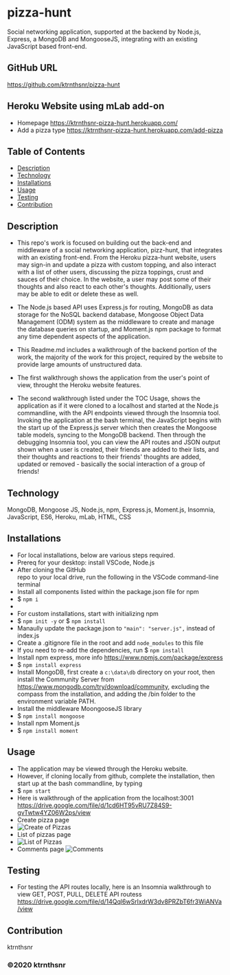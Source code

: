 # pizza-hunt

Social networking application, supported at the backend by Node.js, Express, a MongoDB and MongooseJS, integrating with an existing JavaScript based front-end.

## GitHub URL

https://github.com/ktrnthsnr/pizza-hunt

## Heroku Website using mLab add-on
- Homepage
https://ktrnthsnr-pizza-hunt.herokuapp.com/
- Add a pizza type
https://ktrnthsnr-pizza-hunt.herokuapp.com/add-pizza


## Table of Contents

* [Description](#description)
* [Technology](#technology)
* [Installations](#installations)
* [Usage](#usage)
* [Testing](#testing)
* [Contribution](#contribution)

## Description

- This repo's work is focused on building out the back-end and middleware of a social networking application, pizz-hunt, that integrates with an existing front-end. From the Heroku pizza-hunt website, users may sign-in and update a pizza with custom topping, and also interact with a list of other users, discussing the pizza toppings, crust and sauces of their choice. In the website, a user may post some of their thoughts and also react to each other's thoughts. Additionally, users may be able to edit or delete these as well. 

- The Node.js based API uses Express.js for routing, MongoDB as data storage for the NoSQL backend database, Mongoose Object Data Management (ODM) system as the middleware to create and manage the database queries on startup, and Moment.js npm package to format any time dependent aspects of the application. 

- This Readme.md includes a walkthrough of the backend portion of the work, the majority of the work for this project, required by the website to provide large amounts of unstructured data. 
- The first walkthrough shows the application from the user's point of view, throught the Heroku website features.
- The second walkthrough listed under the TOC Usage, shows the application as if it were cloned to a localhost and started at the Node.js commandline, with the API endpoints viewed through the Insomnia tool. Invoking the application at the bash terminal, the JavaScript begins with the start up of the Express.js server which then creates the Mongoose table models, syncing to the MongoDB backend. Then through the debugging Insomnia tool, you can view the API routes and JSON output shown when a user is created, their friends are added to their lists, and their thoughts and reactions to their friends' thoughts are added, updated or removed - basically the social interaction of a group of friends!

## Technology

MongoDB, Mongoose JS, Node.js, npm, Express.js, Moment.js, Insomnia, JavaScript, ES6, Heroku, mLab, HTML, CSS

## Installations

- For local installations, below are various steps required.
- Prereq for your desktop: install VSCode, Node.js
- After cloning the GitHub repo to your local drive, run the following in the VSCode command-line terminal
- Install all components listed within the package.json file for npm
- $ `npm i`
-
- For custom installations, start with initializing npm
- $ `npm init -y` or $ `npm install`
- Manaully update the package.json to  `"main": "server.js",` instead of index.js
- Create a .gitignore file in the root and add `node_modules` to this file
- If you need to re-add the dependencies, run $ `npm install`
- Install npm express, more info https://www.npmjs.com/package/express
- $ `npm install express`
- Install MongoDB, first create a `c:\data\db` directory on your root, then install the Community Server from https://www.mongodb.com/try/download/community, excluding the compass from the installation, and adding the /bin folder to the environment variable PATH.
- Install the middleware MoongooseJS library
- $ `npm install mongoose`
- Install npm Moment.js
- $ `npm install moment`

## Usage

- The application may be viewed through the Heroku website.
- However, if cloning locally from github, complete the installation, then start up at the bash commandline, by typing
- $ `npm start`
- Here is walkthrough of the application from the localhost:3001
https://drive.google.com/file/d/1cd6HT95vRU7Z84S9-gvTwtw4YZ06W2ps/view
- Create  pizza page
- ![Create of Pizzas](./img/createpizza.jpg "Create a pizzas")
- List of pizzas page
- ![List of Pizzas](./img/listofpizzas.jpg "List of pizzas")
- Comments page
![Comments](./img/comments.jpg "Comment on a pizzas")

## Testing

- For testing the API routes locally, here is an Insomnia walkthrough to view GET, POST, PULL, DELETE API routess
https://drive.google.com/file/d/14Qql6wSrIxdrW3dv8PRZbT6fr3WiANVa/view


## Contribution

ktrnthsnr

### ©️2020 ktrnthsnr
